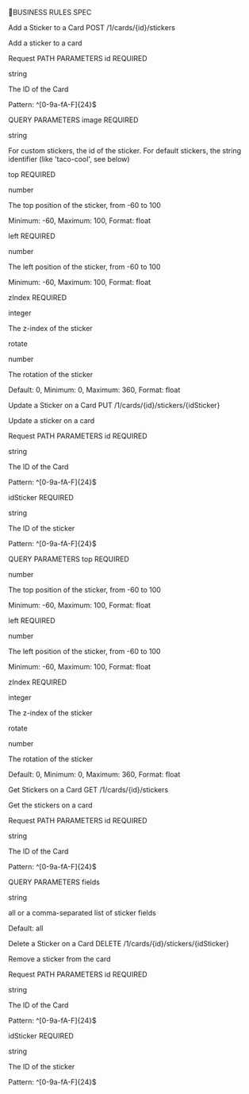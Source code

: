 🚩BUSINESS RULES SPEC


Add a Sticker to a Card
POST /1/cards/{id}/stickers

Add a sticker to a card

Request
PATH PARAMETERS
id REQUIRED

string

The ID of the Card

Pattern: ^[0-9a-fA-F]{24}$

QUERY PARAMETERS
image REQUIRED

string

For custom stickers, the id of the sticker. For default stickers, the string identifier (like 'taco-cool', see below)

top REQUIRED

number

The top position of the sticker, from -60 to 100

Minimum: -60, Maximum: 100, Format: float

left REQUIRED

number

The left position of the sticker, from -60 to 100

Minimum: -60, Maximum: 100, Format: float

zIndex REQUIRED

integer

The z-index of the sticker

rotate

number

The rotation of the sticker

Default: 0, Minimum: 0, Maximum: 360, Format: float

Update a Sticker on a Card
PUT /1/cards/{id}/stickers/{idSticker}

Update a sticker on a card

Request
PATH PARAMETERS
id REQUIRED

string

The ID of the Card

Pattern: ^[0-9a-fA-F]{24}$

idSticker REQUIRED

string

The ID of the sticker

Pattern: ^[0-9a-fA-F]{24}$

QUERY PARAMETERS
top REQUIRED

number

The top position of the sticker, from -60 to 100

Minimum: -60, Maximum: 100, Format: float

left REQUIRED

number

The left position of the sticker, from -60 to 100

Minimum: -60, Maximum: 100, Format: float

zIndex REQUIRED

integer

The z-index of the sticker

rotate

number

The rotation of the sticker

Default: 0, Minimum: 0, Maximum: 360, Format: float

Get Stickers on a Card
GET /1/cards/{id}/stickers

Get the stickers on a card

Request
PATH PARAMETERS
id REQUIRED

string

The ID of the Card

Pattern: ^[0-9a-fA-F]{24}$

QUERY PARAMETERS
fields

string

all or a comma-separated list of sticker fields

Default: all

Delete a Sticker on a Card
DELETE /1/cards/{id}/stickers/{idSticker}

Remove a sticker from the card

Request
PATH PARAMETERS
id REQUIRED

string

The ID of the Card

Pattern: ^[0-9a-fA-F]{24}$

idSticker REQUIRED

string

The ID of the sticker

Pattern: ^[0-9a-fA-F]{24}$